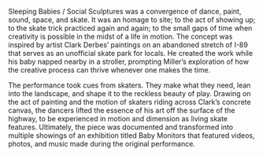 Sleeping Babies / Social Sculptures was a convergence of dance, paint, sound, space, and skate. It was an homage to site; to the act of showing up; to the skate trick practiced again and again; to the small gaps of time when creativity is possible in the midst of a life in motion. The concept was inspired by artist Clark Derbes’ paintings on an abandoned stretch of I-89 that serves as an unofficial skate park for locals. He created the work while his baby napped nearby in a stroller, prompting Miller’s exploration of how the creative process can thrive whenever one makes the time. 

The performance took cues from skaters. They make what they need, lean into the landscape, and shape it to the reckless beauty of play. Drawing on the act of painting and the motion of skaters riding across Clark’s concrete canvas, the dancers lifted the essence of his art off the surface of the highway, to be experienced in motion and dimension as living skate features. Ultimately, the piece was documented and transformed into multiple showings of an exhibition titled Baby Monitors that featured videos, photos, and music made during the original performance.